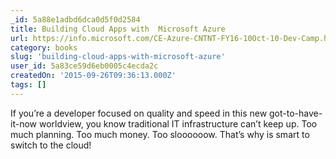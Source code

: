 ```yaml
---
_id: 5a88e1adbd6dca0d5f0d2584
title: Building Cloud Apps with  Microsoft Azure
url: https://info.microsoft.com/CE-Azure-CNTNT-FY16-10Oct-10-Dev-Camp.html
category: books
slug: 'building-cloud-apps-with-microsoft-azure'
user_id: 5a83ce59d6eb0005c4ecda2c
createdOn: '2015-09-26T09:36:13.000Z'
tags: []
---
```


If you’re a developer focused on quality and speed in this new got-to-have-it-now worldview, you know traditional IT infrastructure can’t keep up. Too much planning. Too much money. Too sloooooow. That’s why is smart to switch to the cloud! 

